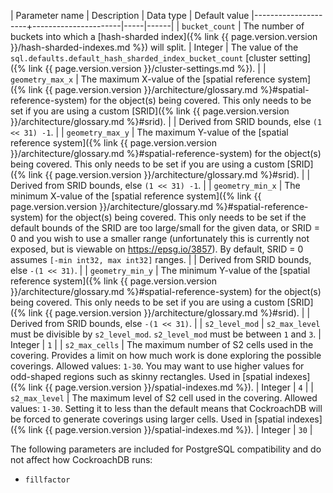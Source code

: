 | Parameter name | Description | Data type | Default value
|---------------------+----------------------|-----|------|
| `bucket_count` | The number of buckets into which a [hash-sharded index]({% link {{ page.version.version }}/hash-sharded-indexes.md %}) will split. | Integer | The value of the `sql.defaults.default_hash_sharded_index_bucket_count` [cluster setting]({% link {{ page.version.version }}/cluster-settings.md %}). |
| `geometry_max_x` | The maximum X-value of the [spatial reference system]({% link {{ page.version.version }}/architecture/glossary.md %}#spatial-reference-system) for the object(s) being covered. This only needs to be set if you are using a custom [SRID]({% link {{ page.version.version }}/architecture/glossary.md %}#srid). | | Derived from SRID bounds, else `(1 << 31) -1`. |
| `geometry_max_y` | The maximum Y-value of the [spatial reference system]({% link {{ page.version.version }}/architecture/glossary.md %}#spatial-reference-system) for the object(s) being covered. This only needs to be set if you are using a custom [SRID]({% link {{ page.version.version }}/architecture/glossary.md %}#srid). | | Derived from SRID bounds, else `(1 << 31) -1`. |
| `geometry_min_x` | The minimum X-value of the [spatial reference system]({% link {{ page.version.version }}/architecture/glossary.md %}#spatial-reference-system) for the object(s) being covered. This only needs to be set if the default bounds of the SRID are too large/small for the given data, or SRID = 0 and you wish to use a smaller range (unfortunately this is currently not exposed, but is viewable on <https://epsg.io/3857>). By default, SRID = 0 assumes `[-min int32, max int32]` ranges. | | Derived from SRID bounds, else `-(1 << 31)`. |
| `geometry_min_y` | The minimum Y-value of the [spatial reference system]({% link {{ page.version.version }}/architecture/glossary.md %}#spatial-reference-system) for the object(s) being covered. This only needs to be set if you are using a custom [SRID]({% link {{ page.version.version }}/architecture/glossary.md %}#srid). | | Derived from SRID bounds, else `-(1 << 31)`. |
| `s2_level_mod` | `s2_max_level` must be divisible by `s2_level_mod`. `s2_level_mod` must be between `1` and `3`. | Integer | `1` |
| `s2_max_cells` | The maximum number of S2 cells used in the covering. Provides a limit on how much work is done exploring the possible coverings. Allowed values: `1-30`. You may want to use higher values for odd-shaped regions such as skinny rectangles. Used in [spatial indexes]({% link {{ page.version.version }}/spatial-indexes.md %}). | Integer | `4` |
| `s2_max_level` | The maximum level of S2 cell used in the covering. Allowed values: `1-30`. Setting it to less than the default means that CockroachDB will be forced to generate coverings using larger cells. Used in [spatial indexes]({% link {{ page.version.version }}/spatial-indexes.md %}). | Integer | `30` |

The following parameters are included for PostgreSQL compatibility and do not affect how CockroachDB runs:

- `fillfactor`
